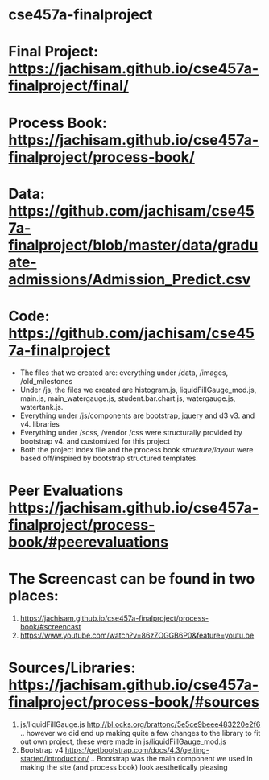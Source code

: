 # cse457a-finalproject
#
# Final Project: <https://jachisam.github.io/cse457a-finalproject/final/>
# Process Book: <https://jachisam.github.io/cse457a-finalproject/process-book/>
# Data: <https://github.com/jachisam/cse457a-finalproject/blob/master/data/graduate-admissions/Admission_Predict.csv>
# Code: <https://github.com/jachisam/cse457a-finalproject>
- The files that we created are: everything under /data, /images, /old_milestones
- Under /js, the files we created are histogram.js, liquidFillGauge_mod.js, main.js, main_watergauge.js, student.bar.chart.js, watergauge.js, watertank.js.
- Everything under /js/components are bootstrap, jquery and d3 v3. and v4. libraries
- Everything under /scss, /vendor /css were structurally provided by bootstrap v4. and customized for this project
- Both the project index file and the process book _structure/layout_ were based off/inspired by bootstrap structured templates.
# Peer Evaluations <https://jachisam.github.io/cse457a-finalproject/process-book/#peerevaluations>
# The Screencast can be found in two places:
1. <https://jachisam.github.io/cse457a-finalproject/process-book/#screencast>
2. <https://www.youtube.com/watch?v=86zZOGGB6P0&feature=youtu.be>
# Sources/Libraries: <https://jachisam.github.io/cse457a-finalproject/process-book/#sources>
1. js/liquidFillGauge.js <http://bl.ocks.org/brattonc/5e5ce9beee483220e2f6>
.. however we did end up making quite a few changes to the library to fit out own project, these were made in js/liquidFillGauge_mod.js
2. Bootstrap v4 <https://getbootstrap.com/docs/4.3/getting-started/introduction/>
.. Bootstrap was the main component we used in making the site (and process book) look aesthetically pleasing
